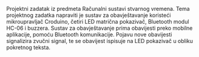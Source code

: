 Projektni zadatak iz predmeta Računalni sustavi stvarnog vremena.
Tema projektnog zadatka napraviti je sustav za obavještavanje koristeći mikroupravljač Croduino, četiri LED matrična pokazivač, 
Bluetooth modul HC-06 i buzzera. Sustav za obavještavanje prima obavijesti preko mobilne aplikacije, pomoću Bluetooth komunikacije. 
Pojavu nove obavijesti signalizira zvučni signal, te se obavijest ispisuje na LED pokazivač u obliku pokretnog teksta.
